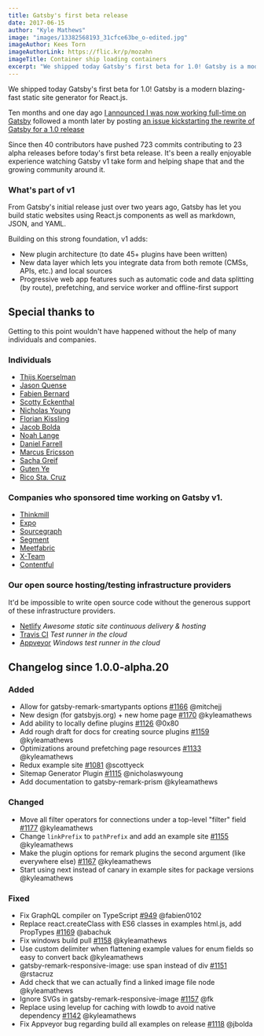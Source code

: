 ```yaml
---
title: Gatsby's first beta release
date: 2017-06-15
author: "Kyle Mathews"
image: "images/13382568193_31cfce63be_o-edited.jpg"
imageAuthor: Kees Torn
imageAuthorLink: https://flic.kr/p/mozahn
imageTitle: Container ship loading containers
excerpt: "We shipped today Gatsby's first beta for 1.0! Gatsby is a modern blazing-fast static site generator for React.js…"
---
```


We shipped today Gatsby's first beta for 1.0! Gatsby is a modern blazing-fast static site generator for React.js.

Ten months and one day ago [I announced I was now working full-time on Gatsby](https://www.bricolage.io/gatsby-open-source-work/) followed a month later by posting [an issue kickstarting the rewrite of Gatsby for a 1.0 release](https://github.com/gatsbyjs/gatsby/issues/419)

Since then 40 contributors have pushed 723 commits contributing to 23 alpha releases before today's first beta release. It's been a really enjoyable experience watching Gatsby v1 take form and helping shape that and the growing community around it.

### What's part of v1

From Gatsby's initial release just over two years ago, Gatsby has let you build static websites using React.js components as well as markdown, JSON, and YAML.

Building on this strong foundation, v1 adds:

- New plugin architecture (to date 45+ plugins have been written)
- New data layer which lets you integrate data from both remote (CMSs, APIs, etc.) and local sources
- Progressive web app features such as automatic code and data splitting (by route), prefetching, and service worker and offline-first support

## Special thanks to

Getting to this point wouldn't have happened without the help of many individuals and companies.

### Individuals

- [Thijs Koerselman](https://github.com/0x80)
- [Jason Quense](https://github.com/jquense)
- [Fabien Bernard](https://github.com/fabien0102)
- [Scotty Eckenthal](https://github.com/scottyeck)
- [Nicholas Young](https://github.com/nicholaswyoung)
- [Florian Kissling](https://github.com/fk)
- [Jacob Bolda](https://github.com/jbolda)
- [Noah Lange](https://github.com/noahlange)
- [Daniel Farrell](https://github.com/danielfarrell)
- [Marcus Ericsson](https://github.com/mericsson)
- [Sacha Greif](https://github.com/SachaG)
- [Guten Ye](https://github.com/gutenye)
- [Rico Sta. Cruz](https://github.com/rstacruz)

### Companies who sponsored time working on Gatsby v1.

- [Thinkmill](https://www.thinkmill.com.au/)
- [Expo](https://expo.io/)
- [Sourcegraph](https://about.sourcegraph.com/)
- [Segment](https://segment.com)
- [Meetfabric](https://meetfabric.com/)
- [X-Team](https://x-team.com/)
- [Contentful](https://www.contentful.com/)

### Our open source hosting/testing infrastructure providers

It'd be impossible to write open source code without the generous support of these infrastructure providers.

- [Netlify](https://www.netlify.com/) *Awesome static site continuous delivery & hosting*
- [Travis CI](https://travis-ci.org) *Test runner in the cloud*
- [Appveyor](https://www.appveyor.com/) *Windows test runner in the cloud*

## Changelog since 1.0.0-alpha.20

### Added

- Allow for gatsby-remark-smartypants options [#1166](https://github.com/gatsbyjs/gatsby/pull/1166) @mitchejj
- New design (for gatsbyjs.org) + new home page [#1170](https://github.com/gatsbyjs/gatsby/pull/1170) @kyleamathews
- Add ability to locally define plugins [#1126](https://github.com/gatsbyjs/gatsby/pull/1126) @0x80
- Add rough draft for docs for creating source plugins [#1159](https://github.com/gatsbyjs/gatsby/pull/1159) @kyleamathews
- Optimizations around prefetching page resources [#1133](https://github.com/gatsbyjs/gatsby/pull/1133) @kyleamathews
- Redux example site [#1081](https://github.com/gatsbyjs/gatsby/pull/1081) @scottyeck
- Sitemap Generator Plugin [#1115](https://github.com/gatsbyjs/gatsby/pull/1115) @nicholaswyoung
- Add documentation to gatsby-remark-prism @kyleamathews

### Changed

- Move all filter operators for connections under a top-level "filter" field [#1177](https://github.com/gatsbyjs/gatsby/pull/1177) @kyleamathews
- Change `linkPrefix` to `pathPrefix` and add an example site [#1155](https://github.com/gatsbyjs/gatsby/pull/1155) @kyleamathews
- Make the plugin options for remark plugins the second argument (like everywhere else) [#1167](https://github.com/gatsbyjs/gatsby/pull/1167) @kyleamathews
- Start using next instead of canary in example sites for package versions @kyleamathews

### Fixed

- Fix GraphQL compiler on TypeScript [#949](https://github.com/gatsbyjs/gatsby/pull/949) @fabien0102
- Replace react.createClass with ES6 classes in examples html.js, add PropTypes [#1169](https://github.com/gatsbyjs/gatsby/pull/1169) @abachuk
- Fix windows build pull [#1158](https://github.com/gatsbyjs/gatsby/pull/1158) @kyleamathews
- Use custom delimiter when flattening example values for enum fields so easy to convert back @kyleamathews
- gatsby-remark-responsive-image: use span instead of div [#1151](https://github.com/gatsbyjs/gatsby/pull/1151) @rstacruz
- Add check that we can actually find a linked image file node @kyleamathews
- Ignore SVGs in gatsby-remark-responsive-image [#1157](https://github.com/gatsbyjs/gatsby/pull/1157) @fk
- Replace using levelup for caching with lowdb to avoid native dependency [#1142](https://github.com/gatsbyjs/gatsby/pull/1142) @kyleamathews
- Fix Appveyor bug regarding build all examples on release [#1118](https://github.com/gatsbyjs/gatsby/pull/1118) @jbolda